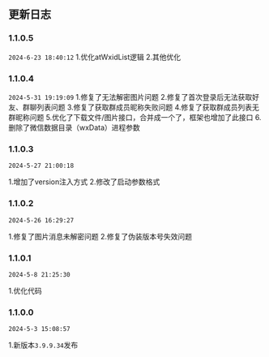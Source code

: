 ## 更新日志
### 1.1.0.5

`2024-6-23 18:40:12`
1.优化atWxidList逻辑
2.其他优化

### 1.1.0.4

`2024-5-31 19:19:09`
1.修复了无法解密图片问题
2.修复了首次登录后无法获取好友、群聊列表问题
3.修复了获取群成员昵称失败问题
4.修复了获取群成员列表无群昵称问题
5.优化了下载文件/图片接口，合并成一个了，框架也增加了此接口
6.删除了微信数据目录（wxData）进程参数

### 1.1.0.3

`2024-5-27 21:00:18`

1.增加了version注入方式
2.修改了启动参数格式

### 1.1.0.2

`2024-5-26 16:29:27`

1.修复了图片消息未解密问题
2.修复了伪装版本号失效问题

### 1.1.0.1

`2024-5-8 21:25:30`

1.优化代码

### 1.1.0.0

`2024-5-3 15:08:57`

1.新版本`3.9.9.34`发布
